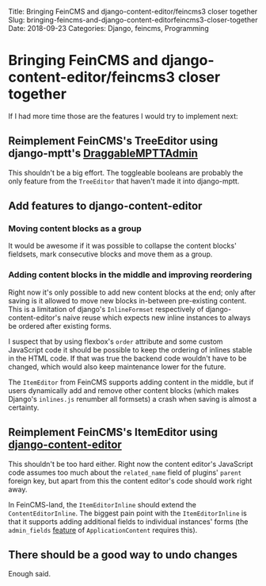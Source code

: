 Title: Bringing FeinCMS and django-content-editor/feincms3 closer together
Slug: bringing-feincms-and-django-content-editorfeincms3-closer-together
Date: 2018-09-23
Categories: Django, feincms, Programming

# Bringing FeinCMS and django-content-editor/feincms3 closer together

If I had more time those are the features I would try to implement next:

## Reimplement FeinCMS's TreeEditor using django-mptt's [DraggableMPTTAdmin](https://django-mptt.github.io/django-mptt/admin.html#mptt-admin-draggablempttadmin)

This shouldn't be a big effort. The toggleable booleans are probably the only feature from the `TreeEditor` that haven't made it into django-mptt.

## Add features to django-content-editor

### Moving content blocks as a group

It would be awesome if it was possible to collapse the content blocks' fieldsets, mark consecutive blocks and move them as a group.

### Adding content blocks in the middle and improving reordering

Right now it's only possible to add new content blocks at the end; only after saving is it allowed to move new blocks in-between pre-existing content. This is a limitation of django's `InlineFormset` respectively of django-content-editor's naive reuse which expects new inline instances to always be ordered after existing forms.

I suspect that by using flexbox's `order` attribute and some custom JavaScript code it should be possible to keep the ordering of inlines stable in the HTML code. If that was true the backend code wouldn't have to be changed, which would also keep maintenance lower for the future.

The `ItemEditor` from FeinCMS supports adding content in the middle, but if users dynamically add and remove other content blocks (which makes Django's `inlines.js` renumber all formsets) a crash when saving is almost a certainty.

## Reimplement FeinCMS's ItemEditor using [django-content-editor](https://django-content-editor.readthedocs.io/)

This shouldn't be too hard either. Right now the content editor's JavaScript code assumes too much about the `related_name` field of plugins' `parent` foreign key, but apart from this the content editor's code should work right away.

In FeinCMS-land, the `ItemEditorInline` should extend the `ContentEditorInline`. The biggest pain point with the `ItemEditorInline` is that it supports adding additional fields to individual instances' forms (the `admin_fields` [feature](https://feincms-django-cms.readthedocs.io/en/latest/integration.html#additional-customization-possibilities) of `ApplicationContent` requires this).

## There should be a good way to undo changes

Enough said.
